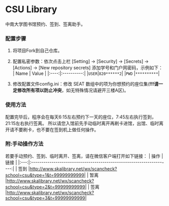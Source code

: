 # CSU Library
中南大学图书馆预约、签到、签离助手。

### 配置步骤
1. 将项目Fork到自己仓库。

2. 配置私密参数：依次点击上栏 [Setting] -> [Security] -> [Secrets] -> [Actions] -> [New repository secrets] 添加学号和门户网密码，示例如下：
    | Name |    Value   |
    |:----:|:----------:|
    |`USER`|`820******2`|
    |`PWD` |`**********`|

3. 修改配置文件config.ini：修改 SEAT 数组中的项为你想预约的座位集(**!!!请一定修改所有项以防止冲突**，如无特殊情况请避开三楼A区)。

### 使用方法
配置完毕后，程序会在每天6:15左右预约下一天的座位，7:45左右执行签到，21:15左右执行签离。
所以请您入馆前先手动临时离开再刷卡进馆，出馆、临时离开请不要刷卡，也不要在签到机上做任何操作。

### 附:手动操作方法
若要手动预约、签到、临时离开、签离，请在微信客户端打开如下链接：
| 操作 |                               链接                                   |
|:---:|:--------------------------------------------------------------------:|
| 签到 |http://www.skalibrary.net/wx/scancheck?school=csu&type=1&t=99999999999|
| 暂离 |http://www.skalibrary.net/wx/scancheck?school=csu&type=2&t=99999999999|
| 签离 |http://www.skalibrary.net/wx/scancheck?school=csu&type=3&t=99999999999|
